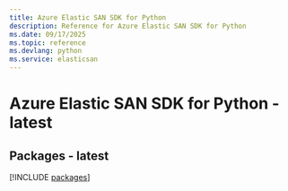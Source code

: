 ```yaml
---
title: Azure Elastic SAN SDK for Python
description: Reference for Azure Elastic SAN SDK for Python
ms.date: 09/17/2025
ms.topic: reference
ms.devlang: python
ms.service: elasticsan
---
```

# Azure Elastic SAN SDK for Python - latest
## Packages - latest
[!INCLUDE [packages](elastic-san-index.md)]